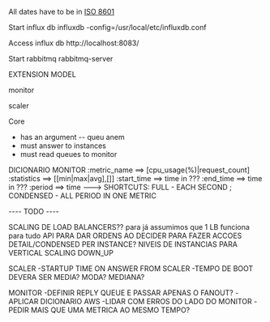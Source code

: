 All dates have to be in [ISO 8601](http://en.wikipedia.org/wiki/ISO_8601)

Start influx db
influxdb -config=/usr/local/etc/influxdb.conf

Access influx db
http://localhost:8083/

Start rabbitmq
rabbitmq-server



EXTENSION MODEL

monitor

scaler

Core
- has an argument -- queu anem
- must answer to instances
- must read queues to monitor


DICIONARIO MONITOR
:metric_name ==> [cpu_usage(%)|request_count]
:statistics ==> [[min|max|avg],[]]
:start_time ==> time in ???
:end_time ==> time in ???
:period ==> time  ---> SHORTCUTS:  FULL - EACH SECOND ; CONDENSED - ALL PERIOD IN ONE METRIC






---- TODO ----

SCALING DE LOAD BALANCERS?? para já assumimos que 1 LB funciona para tudo
API PARA DAR ORDENS AO DECIDER PARA FAZER ACCOES
DETAIL/CONDENSED PER INSTANCE?
NIVEIS DE INSTANCIAS PARA VERTICAL SCALING DOWN_UP

SCALER
-STARTUP TIME ON ANSWER FROM SCALER
-TEMPO DE BOOT DEVERA SER MEDIA? MODA? MEDIANA?

MONITOR
-DEFINIR REPLY QUEUE E PASSAR APENAS O FANOUT?
-APLICAR DICIONARIO AWS
-LIDAR COM ERROS DO LADO DO MONITOR
-PEDIR MAIS QUE UMA METRICA AO MESMO TEMPO?






